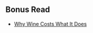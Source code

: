 
## Bonus Read
- [Why Wine Costs What It Does](https://www.nytimes.com/2003/04/09/dining/why-wine-costs-what-it-does.html)
